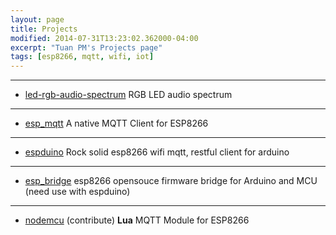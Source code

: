 ```yaml
---
layout: page
title: Projects
modified: 2014-07-31T13:23:02.362000-04:00
excerpt: "Tuan PM's Projects page"
tags: [esp8266, mqtt, wifi, iot]
---
```


---------------------
- [led-rgb-audio-spectrum](/led-rgb-audio-spectrum/)
RGB LED audio spectrum

-----------------------------
- [esp_mqtt](/post/esp_mqtt/)
A native MQTT Client for ESP8266

---------------------
- [espduino](/post/espduino/)
Rock solid esp8266 wifi mqtt, restful client for arduino

---------------------
- [esp_bridge](/post/esp_bridge/)
esp8266 opensouce firmware bridge for Arduino and MCU (need use with espduino)

---------------------
- [nodemcu](https://github.com/nodemcu/nodemcu-firmware) (contribute)
**Lua** MQTT Module for ESP8266 